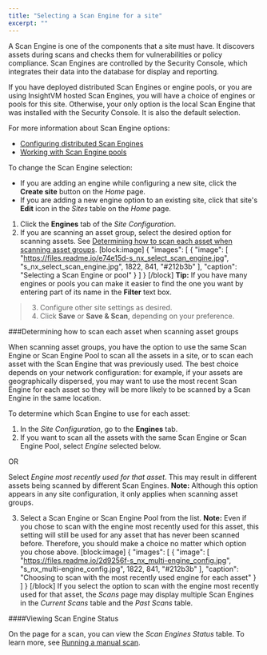 ```yaml
---
title: "Selecting a Scan Engine for a site"
excerpt: ""
---
```

A Scan Engine is one of the components that a site must have. It discovers assets during scans and checks them for vulnerabilities or policy compliance. Scan Engines are controlled by the Security Console, which integrates their data into the database for display and reporting.

If you have deployed distributed Scan Engines or engine pools,  or you are using InsightVM hosted Scan Engines, you will have a choice of engines or pools for this site. Otherwise, your only option is the local Scan Engine that was installed with the Security Console. It is also the default selection.

For more information about Scan Engine options:

* [Configuring distributed Scan Engines](doc:configuring-distributed-scan-engines) 
* [Working with Scan Engine pools](doc:working-with-scan-engine-pools) 

To change the Scan Engine selection:

 * If you are adding an engine while configuring a new site, click the **Create site** button on the _Home_ page.
 * If you are adding a new engine option to an existing site, click that site's **Edit** icon in the _Sites_ table on the _Home_ page.
1. Click the **Engines** tab of the _Site Configuration_.
2. If you are scanning an asset group, select the desired option for scanning assets. See [Determining how to scan each asset when scanning asset groups](doc:selecting-a-scan-engine-for-a-site#section-determining-how-to-scan-each-asset-when-scanning-asset-groups).
[block:image]
{
  "images": [
    {
      "image": [
        "https://files.readme.io/e74e15d-s_nx_select_scan_engine.jpg",
        "s_nx_select_scan_engine.jpg",
        1822,
        841,
        "#212b3b"
      ],
      "caption": "Selecting a Scan Engine or pool"
    }
  ]
}
[/block]
**Tip:**  If you have many engines or pools you can make it easier to find the one you want by entering part of its name in the **Filter** text box.

> 3. Configure other site settings as desired.
> 4. Click **Save** or **Save & Scan**, depending on your preference.

###Determining how to scan each asset when scanning asset groups

When scanning asset groups, you have the option to use the same Scan Engine or Scan Engine Pool to scan all the assets in a site, or to scan each asset with the Scan Engine that was previously used. The best choice depends on your network configuration: for example, if your assets are geographically dispersed, you may want to use the most recent Scan Engine for each asset so they will be more likely to be scanned by a Scan Engine in the same location.

To determine which Scan Engine to use for each asset:

1. In the _Site Configuration_, go to the **Engines** tab.
2. If you want to scan all the assets with the same Scan Engine or Scan Engine Pool, select _Engine_ selected below.

OR

Select _Engine most recently used for that asset_. This may result in different assets being scanned by different Scan Engines.
  **Note:** Although this option appears in any site configuration, it only applies when scanning asset groups.

3. Select a Scan Engine or Scan Engine Pool from the list.
**Note:**  Even if you chose to scan with the engine most recently used for this asset, this setting will still be used for any asset that has never been scanned before. Therefore, you should make a choice no matter which option you chose above.
[block:image]
{
  "images": [
    {
      "image": [
        "https://files.readme.io/2d9256f-s_nx_multi-engine_config.jpg",
        "s_nx_multi-engine_config.jpg",
        1822,
        841,
        "#212b3b"
      ],
      "caption": "Choosing to scan with the most recently used engine for each asset"
    }
  ]
}
[/block]
If you select the option to scan with the engine most recently used for that asset, the _Scans_ page may display multiple Scan Engines in the _Current Scans_ table and the _Past Scans_ table.

####Viewing Scan Engine Status

On the page for a scan, you can view the _Scan Engines Status_ table. To learn more, see [Running a manual scan](doc:running-a-manual-scan).